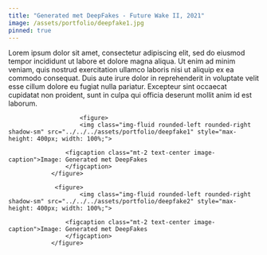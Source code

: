 ```yaml
---
title: "Generated met DeepFakes - Future Wake II, 2021"
image: /assets/portfolio/deepfake1.jpg
pinned: true
---
```

Lorem ipsum dolor sit amet, consectetur adipiscing elit, sed do eiusmod tempor incididunt ut labore et dolore magna aliqua. Ut enim ad minim veniam, quis nostrud exercitation ullamco laboris nisi ut aliquip ex ea commodo consequat. Duis aute irure dolor in reprehenderit in voluptate velit esse cillum dolore eu fugiat nulla pariatur. Excepteur sint occaecat cupidatat non proident, sunt in culpa qui officia deserunt mollit anim id est laborum.

 
                        <figure> 
                        <img class="img-fluid rounded-left rounded-right shadow-sm" src="../../../assets/portfolio/deepfake1" style="max-height: 400px; width: 100%;">
                   
                    <figcaption class="mt-2 text-center image-caption">Image: Generated met DeepFakes
                    </figcaption>
                </figure>

                 <figure>
                        <img class="img-fluid rounded-left rounded-right shadow-sm" src="../../../assets/portfolio/deepfake2" style="max-height: 400px; width: 100%;">
                   
                    <figcaption class="mt-2 text-center image-caption">Image: Generated met DeepFakes
                    </figcaption>
                </figure>
